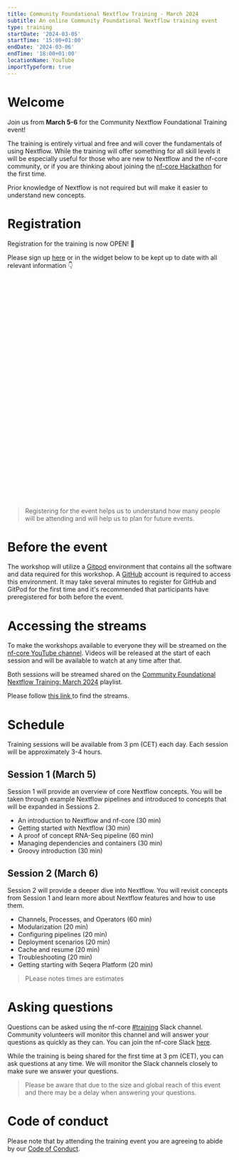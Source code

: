 ```yaml
---
title: Community Foundational Nextflow Training - March 2024
subtitle: An online Community Foundational Nextflow training event
type: training
startDate: '2024-03-05'
startTime: '15:00+01:00'
endDate: '2024-03-06'
endTime: '18:00+01:00'
locationName: YouTube
importTypeform: true
---
```


# Welcome

Join us from **March 5-6** for the Community Nextflow Foundational Training event!

The training is entirely virtual and free and will cover the fundamentals of using Nextflow.
While the training will offer something for all skill levels it will be especially useful for those who are new to Nextflow and the nf-core community, or if you are thinking about joining the [nf-core Hackathon](https://nf-co.re/events/2024/hackathon-march-2024) for the first time.

Prior knowledge of Nextflow is not required but will make it easier to understand new concepts.

# Registration

Registration for the training is now OPEN! 🎉

Please sign up [here](https://form.typeform.com/to/cueKqqeM) or in the widget below to be kept up to date with all relevant information 👇

<div data-tf-widget="cueKqqeM" style="width:100%;height:500px;color:#FFFFFF;"></div>

> Registering for the event helps us to understand how many people will be attending and will help us to plan for future events.

# Before the event

The workshop will utilize a [Gitpod](https://www.gitpod.io/) environment that contains all the software and data required for this workshop. A [GitHub](https://github.com/) account is required to access this environment. It may take several minutes to register for GitHub and GitPod for the first time and it's recommended that participants have preregistered for both before the event.

# Accessing the streams

To make the workshops available to everyone they will be streamed on the [nf-core YouTube channel](https://www.youtube.com/c/nf-core).
Videos will be released at the start of each session and will be available to watch at any time after that.

Both sessions will be streamed shared on the [Community Foundational Nextflow Training: March 2024](https://www.youtube.com/playlist?list=PL3xpfTVZLcNgLBGLAiY6Rl9fizsz-DTCT) playlist.

Please follow [this link ](https://www.youtube.com/playlist?list=PL3xpfTVZLcNgLBGLAiY6Rl9fizsz-DTCT) to find the streams.

# Schedule

Training sessions will be available from 3 pm (CET) each day. Each session will be approximately 3-4 hours.

## Session 1 (March 5)

Session 1 will provide an overview of core Nextflow concepts. You will be taken through example Nextflow pipelines and introduced to concepts that will be expanded in Sessions 2.

- An introduction to Nextflow and nf-core (30 min)
- Getting started with Nextflow (30 min)
- A proof of concept RNA-Seq pipeline (60 min)
- Managing dependencies and containers (30 min)
- Groovy introduction (30 min)

## Session 2 (March 6)

Session 2 will provide a deeper dive into Nextflow. You will revisit concepts from Session 1 and learn more about Nextflow features and how to use them.

- Channels, Processes, and Operators (60 min)
- Modularization (20 min)
- Configuring pipelines (20 min)
- Deployment scenarios (20 min)
- Cache and resume (20 min)
- Troubleshooting (20 min)
- Getting starting with Seqera Platform (20 min)

> PLease notes times are estimates

# Asking questions

Questions can be asked using the nf-core [#training](https://nfcore.slack.com/archives/CP1T5S815) Slack channel. Community volunteers will monitor this channel and will answer your questions as quickly as they can. You can join the nf-core Slack [here](https://nf-co.re/join/slack).

While the training is being shared for the first time at 3 pm (CET), you can ask questions at any time. We will monitor the Slack channels closely to make sure we answer your questions.

> Please be aware that due to the size and global reach of this event and there may be a delay when answering your questions.

# Code of conduct

Please note that by attending the training event you are agreeing to abide by our [Code of Conduct](https://nf-co.re/code_of_conduct).
